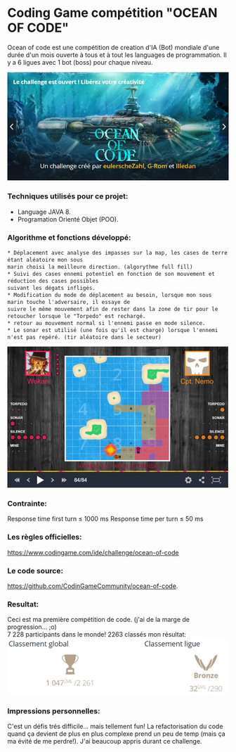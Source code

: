 # Coding Game compétition "OCEAN OF CODE"
Ocean of code est une compétition de creation d'IA (Bot) mondiale d'une durée d'un mois
ouverte à tous et à tout les languages de programmation.
Il y a 6 ligues avec 1 bot (boss) pour chaque niveau.

![alt text](https://github.com/nicowtt/CodingGame_contest_SubMarineIA/blob/master/tof1.jpg)

### Techniques utilisés pour ce projet:
- Language JAVA 8.
- Programation Orienté Objet (POO).

### Algorithme et fonctions développé:

    * Déplacement avec analyse des impasses sur la map, les cases de terre étant aléatoire mon sous 
    marin choisi la meilleure direction. (algorythme full fill)
    * Suivi des cases ennemi potentiel en fonction de son mouvement et réduction des cases possibles
    suivant les dégats infligés. 
    * Modification du mode de déplacement au besoin, lorsque mon sous marin touche l'adversaire, il essaye de 
    suivre le même mouvement afin de rester dans la zone de tir pour le retoucher lorsque le "Torpedo" est rechargé.
    * retour au mouvement normal si l'ennemi passe en mode silence.
    * Le sonar est utilisé (une fois qu'il est chargé) lorsque l'ennemi n'est pas repéré. (tir aléatoire dans le secteur)

![alt text](https://github.com/nicowtt/CodingGame_contest_SubMarineIA/blob/master/Tof3.jpg)

### Contrainte:
Response time first turn ≤ 1000 ms
Response time per turn ≤ 50 ms

### Les règles officielles:
https://www.codingame.com/ide/challenge/ocean-of-code

### Le code source:
https://github.com/CodinGameCommunity/ocean-of-code.

### Resultat:
Ceci est ma première compétition de code. (j'ai de la marge de progression... ;o)  
7 228 participants dans le monde!
2263 classés
mon résultat:
![alt text](https://github.com/nicowtt/CodingGame_contest_SubMarineIA/blob/master/Tof2.jpg)

### Impressions personnelles:
C'est un défis trés difficile... mais tellement fun!
La refactorisation du code quand ça devient de plus en plus complexe prend un peu de temp (mais ça ma évité de me perdre!).
J'ai beaucoup appris durant ce challenge.

